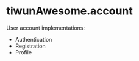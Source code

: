 tiwunAwesome.account
====================

User account implementations:

* Authentication
* Registration
* Profile
